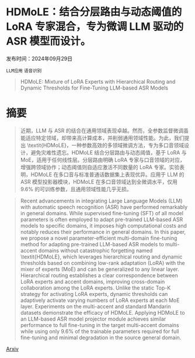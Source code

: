# HDMoLE：结合分层路由与动态阈值的 LoRA 专家混合，专为微调 LLM 驱动的 ASR 模型而设计。

发布时间：2024年09月29日

`LLM应用` `语音识别`

> HDMoLE: Mixture of LoRA Experts with Hierarchical Routing and Dynamic Thresholds for Fine-Tuning LLM-based ASR Models

# 摘要

> 近期，LLM 与 ASR 的结合在通用领域表现卓越。然而，全参数监督微调虽能适应特定领域，却带来高计算成本，并削弱通用领域性能。为此，我们提出 \textit{HDMoLE}，一种参数高效的多领域微调方法，专为多口音领域设计，避免灾难性遗忘。HDMoLE 结合分层路由与动态阈值，基于 LoRA 与 MoE，适用于任何线性层。分层路由明确 LoRA 专家与口音领域的对应，增强跨领域协作；动态阈值则自适应激活不同数量的 LoRA 专家。实验表明，HDMoLE 在多口音与标准普通话数据集上表现优异。应用于 LLM 的 ASR 模型投影器模块，HDMoLE 在多口音领域达到全微调水平，仅用 9.6% 的可训练参数，且通用领域性能几乎无损。

> Recent advancements in integrating Large Language Models (LLM) with automatic speech recognition (ASR) have performed remarkably in general domains. While supervised fine-tuning (SFT) of all model parameters is often employed to adapt pre-trained LLM-based ASR models to specific domains, it imposes high computational costs and notably reduces their performance in general domains. In this paper, we propose a novel parameter-efficient multi-domain fine-tuning method for adapting pre-trained LLM-based ASR models to multi-accent domains without catastrophic forgetting named \textit{HDMoLE}, which leverages hierarchical routing and dynamic thresholds based on combining low-rank adaptation (LoRA) with the mixer of experts (MoE) and can be generalized to any linear layer. Hierarchical routing establishes a clear correspondence between LoRA experts and accent domains, improving cross-domain collaboration among the LoRA experts. Unlike the static Top-K strategy for activating LoRA experts, dynamic thresholds can adaptively activate varying numbers of LoRA experts at each MoE layer. Experiments on the multi-accent and standard Mandarin datasets demonstrate the efficacy of HDMoLE. Applying HDMoLE to an LLM-based ASR model projector module achieves similar performance to full fine-tuning in the target multi-accent domains while using only 9.6% of the trainable parameters required for full fine-tuning and minimal degradation in the source general domain.

[Arxiv](https://arxiv.org/abs/2409.19878)